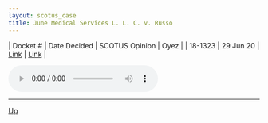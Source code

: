 ```yaml
---
layout: scotus_case
title: June Medical Services L. L. C. v. Russo
---
```


| Docket # | Date Decided | SCOTUS Opinion | Oyez |
| 18-1323 | 29 Jun 20 | [Link](https://www.supremecourt.gov/opinions/19pdf/591us1r50_q861.pdf) | [Link](https://www.oyez.org/cases/2019/18-1323) |

<audio controls>
   <source src='./resources/18-1323.mp3' type='audio/mpeg'>
</audio>

<object data='./resources/18-1323.pdf' type='application/pdf'></object>

---

[Up](./README.md)